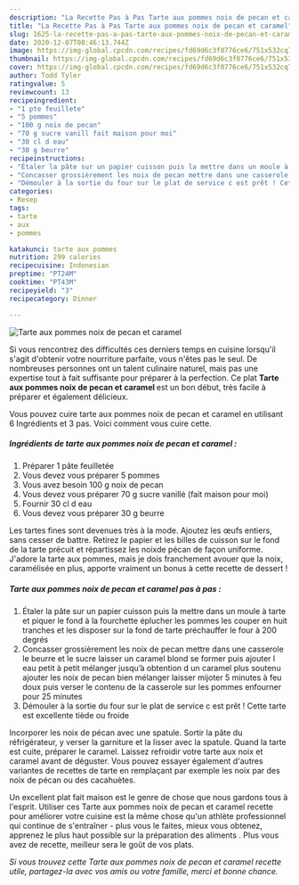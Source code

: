 ```yaml
---
description: "La Recette Pas à Pas Tarte aux pommes noix de pecan et caramel"
title: "La Recette Pas à Pas Tarte aux pommes noix de pecan et caramel"
slug: 1625-la-recette-pas-a-pas-tarte-aux-pommes-noix-de-pecan-et-caramel
date: 2020-12-07T08:46:13.744Z
image: https://img-global.cpcdn.com/recipes/fd69d6c3f0776ce6/751x532cq70/tarte-aux-pommes-noix-de-pecan-et-caramel-photo-principale-de-la-recette.jpg
thumbnail: https://img-global.cpcdn.com/recipes/fd69d6c3f0776ce6/751x532cq70/tarte-aux-pommes-noix-de-pecan-et-caramel-photo-principale-de-la-recette.jpg
cover: https://img-global.cpcdn.com/recipes/fd69d6c3f0776ce6/751x532cq70/tarte-aux-pommes-noix-de-pecan-et-caramel-photo-principale-de-la-recette.jpg
author: Todd Tyler
ratingvalue: 5
reviewcount: 13
recipeingredient:
- "1 pte feuillete"
- "5 pommes"
- "100 g noix de pecan"
- "70 g sucre vanill fait maison pour moi"
- "30 cl d eau"
- "30 g beurre"
recipeinstructions:
- "Étaler la pâte sur un papier cuisson puis la mettre dans un moule à tarte et piquer le fond à la fourchette éplucher les pommes les couper en huit tranches et les disposer sur la fond de tarte préchauffer le four à 200 degrés"
- "Concasser grossièrement les noix de pecan mettre dans une casserole le beurre et le sucre laisser un caramel blond se former puis ajouter l eau petit à petit mélanger jusqu’à obtention d un caramel plus soutenu ajouter les noix de pecan bien mélanger laisser mijoter 5 minutes à feu doux puis verser le contenu de la casserole sur les pommes enfourner pour 25 minutes"
- "Démouler à la sortie du four sur le plat de service c est prêt ! Cette tarte est excellente tiède ou froide"
categories:
- Resep
tags:
- tarte
- aux
- pommes

katakunci: tarte aux pommes 
nutrition: 299 calories
recipecuisine: Indonesian
preptime: "PT24M"
cooktime: "PT43M"
recipeyield: "3"
recipecategory: Dinner

---
```



![Tarte aux pommes noix de pecan et caramel](https://img-global.cpcdn.com/recipes/fd69d6c3f0776ce6/751x532cq70/tarte-aux-pommes-noix-de-pecan-et-caramel-photo-principale-de-la-recette.jpg)

Si vous rencontrez des difficultés ces derniers temps en cuisine lorsqu'il s'agit d'obtenir votre nourriture parfaite, vous n'êtes pas le seul. De nombreuses personnes ont un talent culinaire naturel, mais pas une expertise tout à fait suffisante pour préparer à la perfection. Ce plat <strong> Tarte aux pommes noix de pecan et caramel </strong> est un bon début, très facile à préparer et également délicieux.

<!--inarticleads1-->

Vous pouvez cuire tarte aux pommes noix de pecan et caramel en utilisant 6 Ingrédients et 3 pas. Voici comment vous cuire cette.

##### Ingrédients de tarte aux pommes noix de pecan et caramel :

1. Préparer 1 pâte feuilletée
1. Vous devez vous préparer 5 pommes
1. Vous avez besoin 100 g noix de pecan
1. Vous devez vous préparer 70 g sucre vanillé (fait maison pour moi)
1. Fournir 30 cl d eau
1. Vous devez vous préparer 30 g beurre


Les tartes fines sont devenues très à la mode. Ajoutez les œufs entiers, sans cesser de battre. Retirez le papier et les billes de cuisson sur le fond de la tarte précuit et répartissez les noixde pécan de façon uniforme. J&#39;adore la tarte aux pommes, mais je dois franchement avouer que la noix, caramélisée en plus, apporte vraiment un bonus à cette recette de dessert ! 

<!--inarticleads2-->

##### Tarte aux pommes noix de pecan et caramel pas à pas :

1. Étaler la pâte sur un papier cuisson puis la mettre dans un moule à tarte et piquer le fond à la fourchette éplucher les pommes les couper en huit tranches et les disposer sur la fond de tarte préchauffer le four à 200 degrés
1. Concasser grossièrement les noix de pecan mettre dans une casserole le beurre et le sucre laisser un caramel blond se former puis ajouter l eau petit à petit mélanger jusqu’à obtention d un caramel plus soutenu ajouter les noix de pecan bien mélanger laisser mijoter 5 minutes à feu doux puis verser le contenu de la casserole sur les pommes enfourner pour 25 minutes
1. Démouler à la sortie du four sur le plat de service c est prêt ! Cette tarte est excellente tiède ou froide


Incorporer les noix de pécan avec une spatule. Sortir la pâte du réfrigérateur, y verser la garniture et la lisser avec la spatule. Quand la tarte est cuite, préparer le caramel. Laissez refroidir votre tarte aux noix et caramel avant de déguster. Vous pouvez essayer également d&#39;autres variantes de recettes de tarte en remplaçant par exemple les noix par des noix de pécan ou des cacahuètes. 

<!--inarticleads1-->

<p>
Un excellent plat fait maison est le genre de chose que nous gardons tous à l'esprit. Utiliser ces Tarte aux pommes noix de pecan et caramel recette pour améliorer votre cuisine est la même chose qu'un athlète professionnel qui continue de s'entraîner - plus vous le faites, mieux vous obtenez, apprenez le plus haut possible sur la préparation des aliments . Plus vous avez de recette, meilleur sera le goût de vos plats.
</p>

<p>
<i>Si vous trouvez cette Tarte aux pommes noix de pecan et caramel recette utile, partagez-la avec vos amis ou votre famille, merci et bonne chance.</i>
</p>

